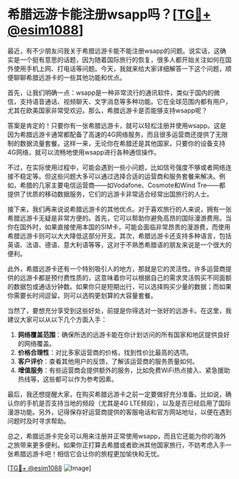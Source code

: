 # 希腊远游卡能注册wsapp吗？[[TG💪+ @esim1088](https://t.me/s/esim1088)]

最近，有不少朋友问我关于希腊远游卡能不能注册wsapp的问题。说实话，这确实是一个挺有意思的话题，因为随着国际旅行的恢复，很多人都开始关注如何在国外使用手机上网、打电话等问题。今天，我就来给大家详细解答一下这个问题，顺便聊聊希腊远游卡的一些其他功能和优点。

首先，让我们明确一点：wsapp是一种非常流行的通讯软件，类似于国内的微信，支持语音通话、视频聊天、文字消息等多种功能。它在全球范围内都有用户，尤其在欧美国家非常受欢迎。那么，希腊远游卡是否能够支持wsapp呢？

答案是肯定的！只要你有一张希腊远游卡，就可以轻松注册并使用wsapp。这是因为希腊远游卡通常都配备了高速的4G网络服务，而且很多运营商还提供了无限制的数据流量套餐。这样一来，无论你在希腊还是其他国家，只要你的设备支持4G网络，就可以流畅地使用wsapp进行各种通信操作。

不过，在实际使用过程中，可能会遇到一些小问题，比如信号强度不够或者网络连接不稳定等。但这些问题大多可以通过选择合适的运营商和服务套餐来解决。例如，希腊的几家主要电信运营商——如Vodafone、Cosmote和Wind Tre——都提供了优质的移动数据服务，它们的远游卡非常适合经常出国旅行的人士。

接下来，我们再来说说希腊远游卡的其他优点。对于喜欢旅行的人来说，拥有一张希腊远游卡无疑是非常方便的。首先，它可以帮助你避免高昂的国际漫游费用。当你在国外时，如果直接使用本国的SIM卡，可能会面临非常昂贵的漫游费，而使用希腊远游卡则可以大大降低这部分开支。其次，希腊远游卡还支持多种语言，包括英语、法语、德语、意大利语等等，这对于不熟悉希腊语的朋友来说是一个很大的便利。

此外，希腊远游卡还有一个特别吸引人的地方，那就是它的灵活性。许多运营商提供的远游卡都是预付费性质的，这意味着你可以根据自己的需求灵活购买不同面额的数据包或通话分钟数。如果你只是短期出行，可以选择购买少量的数据；而如果你需要长时间逗留，则可以选购更划算的大容量套餐。

当然了，要想充分享受到这些好处，前提是你得选对一张好的远游卡。在这里，我建议大家可以从以下几个方面入手：

1. **网络覆盖范围**：确保所选的远游卡能在你计划访问的所有国家和地区提供良好的网络覆盖。
2. **价格合理性**：对比多家运营商的价格，找到性价比最高的选项。
3. **客户评价**：查看其他用户的反馈，了解该运营商的服务质量如何。
4. **增值服务**：有些运营商会提供额外的服务，比如免费WiFi热点接入、紧急援助热线等，这些都可以作为参考因素。

最后，我还想提醒大家，在购买希腊远游卡之前一定要做好充分准备。比如说，确认你的手机是否支持当地的频段（尤其是4G LTE频段），以及是否已经启用了国际漫游功能。另外，记得保存好运营商提供的客服电话和官方网站地址，以便在遇到问题时及时寻求帮助。

总之，希腊远游卡完全可以用来注册并正常使用wsapp，而且它还能为你的海外之旅带来更多便利。如果你正打算去希腊或者欧洲其他国家旅行，不妨考虑入手一张希腊远游卡吧！相信它会让你的旅程更加愉快和无忧。

[[TG💪+ @esim1088](https://t.me/s/esim1088) ![Image](https://i.postimg.cc/4NQfJmqS/Snipaste-2025-05-13-00-14-12.png)]